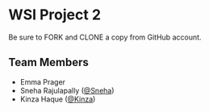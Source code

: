 # WSI Project 2

Be sure to FORK and CLONE a copy from GitHub account.

## Team Members
* Emma Prager
* Sneha Rajulapally ([@Sneha](https://github.com/SnehaRajulapally))
* Kinza Haque ([@Kinza](https://github.com/khaque1))
